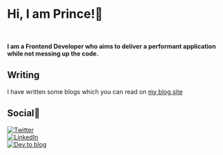 <h1>Hi, I am Prince!👋</h1>
<br />
<p><b>I am a Frontend Developer who aims to deliver a performant application while not messing up the code.</b></p>

<h2>Writing</h2>
<p>I have written some blogs which you can read on <a href="https://blog.thekrprince.com/">my blog site</a></p>

<h2>Social📱</h2>

<p>
  <a href="https://twitter.com/thekrprince"><img alt="Twitter" src="https://img.shields.io/badge/X-%23000000.svg?style=for-the-badge&logo=X&logoColor=white" ></a><br />
  <a href="https://www.linkedin.com/in/thekrprince/"><img alt="LinkedIn" src="https://img.shields.io/badge/linkedin-%230077B5.svg?style=for-the-badge&logo=linkedin&logoColor=white"></a><br />
  <a href="https://dev.to/thekrprince"><img alt="Dev.to blog" src="https://img.shields.io/badge/dev.to-thekrprince?style=for-the-badge&logo=dev.to&logoColor=white" ></a>
</p>
